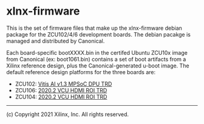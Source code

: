 # xlnx-firmware
This is the set of firmware files that make up the xlnx-firmware debian package for the ZCU102/4/6 development boards. The debian pacakge is managed and distributed by Canonical. 

Each board-specific bootXXXX.bin in the certifed Ubuntu ZCU10x image from Canonical (ex: boot1061.bin) contains a set of boot artifacts from a Xilinx reference design, plus the Canonical-generated u-boot image. The default reference design platforms for the three boards are: 

- ZCU102: [Vitis AI v1.3 MPSoC DPU TRD](https://github.com/Xilinx/Vitis-AI/tree/v1.3.2/dsa/DPU-TRD/prj/Vitis)
- ZCU106: [2020.2 VCU HDMI ROI TRD](https://xilinx-wiki.atlassian.net/wiki/spaces/A/pages/1186693157/Zynq+UltraScale+MPSoC+ZCU106+VCU+HDMI+ROI+TRD+2020.2)
- ZCU104:  [2020.2 VCU HDMI ROI TRD](https://xilinx-wiki.atlassian.net/wiki/spaces/A/pages/1268973650/Zynq+UltraScale+MPSoC+ZCU104+VCU+HDMI+ROI+2020.2)



---
(c) Copyright 2021 Xilinx, Inc. All rights reserved.
